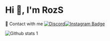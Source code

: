 # Hi 👋, I'm RozS

🔗  Contact with me
[![Discord](https://badgen.net/badge/icon/discord?icon=discord&label)](www.discord.com/users/770939823845670912)[![Instagram Badge](https://img.shields.io/badge/-Instagram-C13584?style=flat-quare&labelColor=C13584&logo=instagram&logoColor=white&link=link)](https://www.instagram.com/salih._.06/)





![Github stats 1](https://github-readme-stats.vercel.app/api?username=Salih-Ozarslan&show_icons=true&theme=radical)

